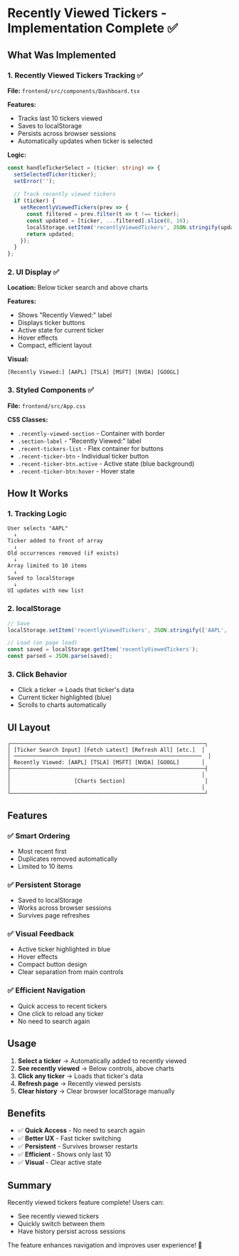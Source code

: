 # Recently Viewed Tickers - Implementation Complete ✅

## What Was Implemented

### 1. **Recently Viewed Tickers Tracking** ✅
**File:** `frontend/src/components/Dashboard.tsx`

**Features:**
- Tracks last 10 tickers viewed
- Saves to localStorage
- Persists across browser sessions
- Automatically updates when ticker is selected

**Logic:**
```typescript
const handleTickerSelect = (ticker: string) => {
  setSelectedTicker(ticker);
  setError('');
  
  // Track recently viewed tickers
  if (ticker) {
    setRecentlyViewedTickers(prev => {
      const filtered = prev.filter(t => t !== ticker);
      const updated = [ticker, ...filtered].slice(0, 10);
      localStorage.setItem('recentlyViewedTickers', JSON.stringify(updated));
      return updated;
    });
  }
};
```

### 2. **UI Display** ✅
**Location:** Below ticker search and above charts

**Features:**
- Shows "Recently Viewed:" label
- Displays ticker buttons
- Active state for current ticker
- Hover effects
- Compact, efficient layout

**Visual:**
```
[Recently Viewed:] [AAPL] [TSLA] [MSFT] [NVDA] [GOOGL]
```

### 3. **Styled Components** ✅
**File:** `frontend/src/App.css`

**CSS Classes:**
- `.recently-viewed-section` - Container with border
- `.section-label` - "Recently Viewed:" label
- `.recent-tickers-list` - Flex container for buttons
- `.recent-ticker-btn` - Individual ticker button
- `.recent-ticker-btn.active` - Active state (blue background)
- `.recent-ticker-btn:hover` - Hover state

## How It Works

### 1. **Tracking Logic**
```
User selects "AAPL"
  ↓
Ticker added to front of array
  ↓
Old occurrences removed (if exists)
  ↓
Array limited to 10 items
  ↓
Saved to localStorage
  ↓
UI updates with new list
```

### 2. **localStorage**
```javascript
// Save
localStorage.setItem('recentlyViewedTickers', JSON.stringify(['AAPL', 'TSLA', 'MSFT']));

// Load (on page load)
const saved = localStorage.getItem('recentlyViewedTickers');
const parsed = JSON.parse(saved);
```

### 3. **Click Behavior**
- Click a ticker → Loads that ticker's data
- Current ticker highlighted (blue)
- Scrolls to charts automatically

## UI Layout

```
┌─────────────────────────────────────────────────────────────┐
│ [Ticker Search Input] [Fetch Latest] [Refresh All] [etc.]  │
│ ───────────────────────────────────────────────────────────  │
│ Recently Viewed: [AAPL] [TSLA] [MSFT] [NVDA] [GOOGL]       │
├─────────────────────────────────────────────────────────────┤
│                                                            │
│                    [Charts Section]                         │
│                                                            │
└─────────────────────────────────────────────────────────────┘
```

## Features

### ✅ **Smart Ordering**
- Most recent first
- Duplicates removed automatically
- Limited to 10 items

### ✅ **Persistent Storage**
- Saved to localStorage
- Works across browser sessions
- Survives page refreshes

### ✅ **Visual Feedback**
- Active ticker highlighted in blue
- Hover effects
- Compact button design
- Clear separation from main controls

### ✅ **Efficient Navigation**
- Quick access to recent tickers
- One click to reload any ticker
- No need to search again

## Usage

1. **Select a ticker** → Automatically added to recently viewed
2. **See recently viewed** → Below controls, above charts
3. **Click any ticker** → Loads that ticker's data
4. **Refresh page** → Recently viewed persists
5. **Clear history** → Clear browser localStorage manually

## Benefits

- ✅ **Quick Access** - No need to search again
- ✅ **Better UX** - Fast ticker switching
- ✅ **Persistent** - Survives browser restarts
- ✅ **Efficient** - Shows only last 10
- ✅ **Visual** - Clear active state

## Summary

Recently viewed tickers feature complete! Users can:
- See recently viewed tickers
- Quickly switch between them
- Have history persist across sessions

The feature enhances navigation and improves user experience! 🎉
